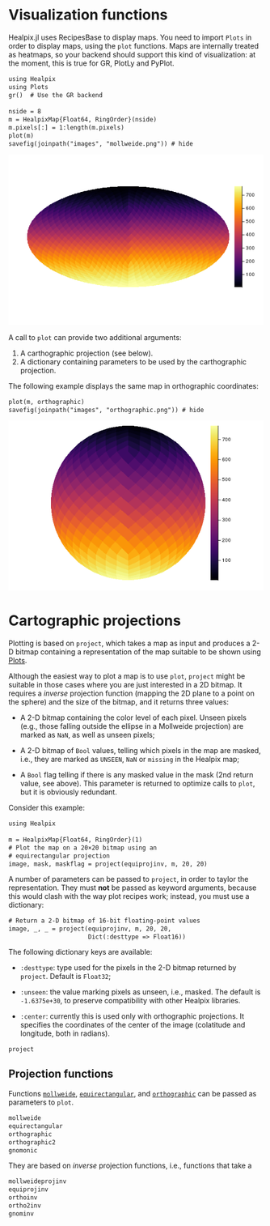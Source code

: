 # Visualization functions

Healpix.jl uses RecipesBase to display maps. You need to import
`Plots` in order to display maps, using the `plot` functions.  Maps
are internally treated as heatmaps, so your backend should support
this kind of visualization: at the moment, this is true for GR, PlotLy
and PyPlot.


```@example plotting
using Healpix
using Plots
gr()  # Use the GR backend

nside = 8
m = HealpixMap{Float64, RingOrder}(nside)
m.pixels[:] = 1:length(m.pixels)
plot(m)
savefig(joinpath("images", "mollweide.png")) # hide
```
![](images/mollweide.png)

A call to `plot` can provide two additional arguments:

1. A carthographic projection (see below).
2. A dictionary containing parameters to be used by the carthographic
   projection.
   
The following example displays the same map in orthographic
coordinates:

```@example plotting
plot(m, orthographic)
savefig(joinpath("images", "orthographic.png")) # hide
```
![](images/orthographic.png)


# Cartographic projections

Plotting is based on `project`, which takes a map as input and
produces a 2-D bitmap containing a representation of the map suitable
to be shown using [Plots](https://github.com/JuliaPlots/Plots.jl).

Although the easiest way to plot a map is to use `plot`, `project`
might be suitable in those cases where you are just interested in a 2D
bitmap. It requires a *inverse* projection function (mapping the 2D
plane to a point on the sphere) and the size of the bitmap, and it
returns three values:

- A 2-D bitmap containing the color level of each pixel. Unseen pixels
  (e.g., those falling outside the ellipse in a Mollweide projection)
  are marked as `NaN`, as well as unseen pixels;

- A 2-D bitmap of `Bool` values, telling which pixels in the map are
  masked, i.e., they are marked as `UNSEEN`, `NaN` or `missing` in the
  Healpix map;
  
- A `Bool` flag telling if there is any masked value in the mask (2nd
  return value, see above). This parameter is returned to optimize
  calls to `plot`, but it is obviously redundant.

Consider this example:

```@example project
using Healpix

m = HealpixMap{Float64, RingOrder}(1)
# Plot the map on a 20×20 bitmap using an
# equirectangular projection
image, mask, maskflag = project(equiprojinv, m, 20, 20)
```

A number of parameters can be passed to `project`, in order to taylor
the representation. They must **not** be passed as keyword arguments,
because this would clash with the way plot recipes work; instead, you
must use a dictionary:

```@example project
# Return a 2-D bitmap of 16-bit floating-point values
image, _, _ = project(equiprojinv, m, 20, 20,
                      Dict(:desttype => Float16))
```

The following dictionary keys are available:

- `:desttype`: type used for the pixels in the 2-D bitmap returned by
  `project`. Default is `Float32`;
  
- `:unseen`: the value marking pixels as unseen, i.e., masked. The
  default is `-1.6375e+30`, to preserve compatibility with other
  Healpix libraries.

- `:center`: currently this is used only with orthographic
  projections. It specifies the coordinates of the center of the image
  (colatitude and longitude, both in radians).

```@docs
project
```

## Projection functions

Functions [`mollweide`](@ref), [`equirectangular`](@ref), and
[`orthographic`](@ref) can be passed as parameters to `plot`.

```@docs
mollweide
equirectangular
orthographic
orthographic2
gnomonic
```

They are based on *inverse* projection functions, i.e., functions that take a 

```@docs
mollweideprojinv
equiprojinv
orthoinv
ortho2inv
gnominv
```
